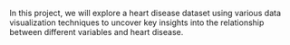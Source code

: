 In this project, we will explore a heart disease dataset using various data visualization techniques to uncover key insights into the relationship between different variables and heart disease.
